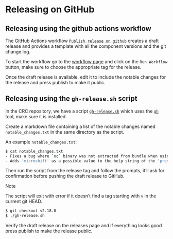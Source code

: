 Releasing on GitHub
===================


## Releasing using the github actions workflow

The GitHub Actions workflow [`Publish release on github`](https://github.com/crc-org/crc/actions/workflows/release.yml) creates a draft release and provides a template with all the component versions and the git change log.

To start the workflow go to the [workflow page](https://github.com/crc-org/crc/actions/workflows/release.yml) and click on the `Run Workflow` button, make sure to choose the appropriate tag for the release.

Once the draft release is available, edit it to include the notable changes for the release and press publish to make it public.


## Releasing using the `gh-release.sh` script

In the CRC repository, we have a script [`gh-release.sh`](https://github.com/crc-org/crc/blob/main/gh-release.sh) which uses the [`gh`](https://cli.github.com) tool, make sure it is installed.

Create a markdown file containing a list of the notable changes named `notable_changes.txt` in the same directory as the script.

An example `notable_changes.txt`:
```bash
$ cat notable_changes.txt
- Fixes a bug where `oc` binary was not extracted from bundle when using microshift preset [#3581](https://github.com/crc-org/crc/issues/3581)
- Adds 'microshift' as a possible value to the help string of the 'preset' config option [#3576](https://github.com/crc-org/crc/issues/3576)
```

Then run the script from the release tag and follow the prompts, it’ll ask for confirmation before pushing the draft release to GitHub.

> [!NOTE]
> The script will exit with error if it doesn’t find a tag starting with `v` in the current git HEAD.

```bash
$ git checkout v2.18.0
$ ./gh-release.sh
```

Verify the draft release on the releases page and if everything looks good press publish to make the release public.
